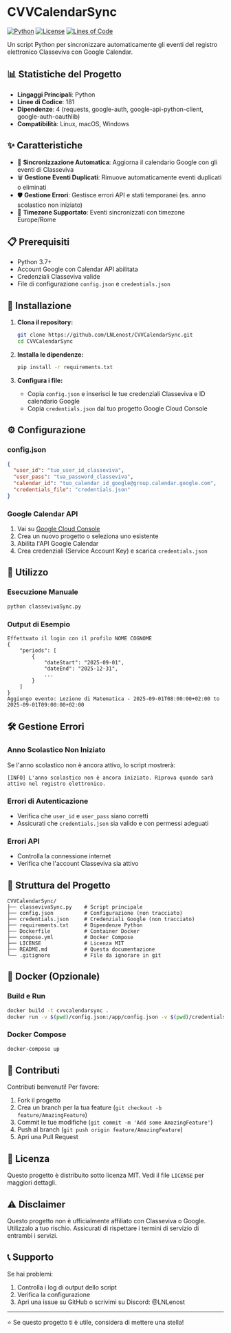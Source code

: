# CVVCalendarSync

[![Python](https://img.shields.io/badge/Python-3.7+-blue.svg)](https://www.python.org/)
[![License](https://img.shields.io/badge/License-MIT-green.svg)](LICENSE)
[![Lines of Code](https://img.shields.io/badge/Lines%20of%20Code-181-blue.svg)]()

Un script Python per sincronizzare automaticamente gli eventi del registro elettronico Classeviva con Google Calendar.

## 📊 Statistiche del Progetto

- **Lingaggi Principali**: Python
- **Linee di Codice**: 181
- **Dipendenze**: 4 (requests, google-auth, google-api-python-client, google-auth-oauthlib)
- **Compatibilità**: Linux, macOS, Windows

## ✨ Caratteristiche

- 🔄 **Sincronizzazione Automatica**: Aggiorna il calendario Google con gli eventi di Classeviva
- 🗑️ **Gestione Eventi Duplicati**: Rimuove automaticamente eventi duplicati o eliminati
- 🛡️ **Gestione Errori**: Gestisce errori API e stati temporanei (es. anno scolastico non iniziato)
- 📅 **Timezone Supportato**: Eventi sincronizzati con timezone Europe/Rome

## 📋 Prerequisiti

- Python 3.7+
- Account Google con Calendar API abilitata
- Credenziali Classeviva valide
- File di configurazione `config.json` e `credentials.json`

## 🚀 Installazione

1. **Clona il repository:**
   ```bash
   git clone https://github.com/LNLenost/CVVCalendarSync.git
   cd CVVCalendarSync
   ```

2. **Installa le dipendenze:**
   ```bash
   pip install -r requirements.txt
   ```

3. **Configura i file:**
   - Copia `config.json` e inserisci le tue credenziali Classeviva e ID calendario Google
   - Copia `credentials.json` dal tuo progetto Google Cloud Console

## ⚙️ Configurazione

### config.json
```json
{
  "user_id": "tuo_user_id_classeviva",
  "user_pass": "tua_password_classeviva",
  "calendar_id": "tuo_calendar_id_google@group.calendar.google.com",
  "credentials_file": "credentials.json"
}
```

### Google Calendar API
1. Vai su [Google Cloud Console](https://console.cloud.google.com/)
2. Crea un nuovo progetto o seleziona uno esistente
3. Abilita l'API Google Calendar
4. Crea credenziali (Service Account Key) e scarica `credentials.json`

## 📖 Utilizzo

### Esecuzione Manuale
```bash
python classevivaSync.py
```

### Output di Esempio
```
Effettuato il login con il profilo NOME COGNOME
{
    "periods": [
        {
            "dateStart": "2025-09-01",
            "dateEnd": "2025-12-31",
            ...
        }
    ]
}
Aggiungo evento: Lezione di Matematica - 2025-09-01T08:00:00+02:00 to 2025-09-01T09:00:00+02:00
```

## 🛠️ Gestione Errori

### Anno Scolastico Non Iniziato
Se l'anno scolastico non è ancora attivo, lo script mostrerà:
```
[INFO] L'anno scolastico non è ancora iniziato. Riprova quando sarà attivo nel registro elettronico.
```

### Errori di Autenticazione
- Verifica che `user_id` e `user_pass` siano corretti
- Assicurati che `credentials.json` sia valido e con permessi adeguati

### Errori API
- Controlla la connessione internet
- Verifica che l'account Classeviva sia attivo

## 📁 Struttura del Progetto

```
CVVCalendarSync/
├── classevivaSync.py    # Script principale
├── config.json          # Configurazione (non tracciato)
├── credentials.json     # Credenziali Google (non tracciato)
├── requirements.txt     # Dipendenze Python
├── Dockerfile           # Container Docker
├── compose.yml          # Docker Compose
├── LICENSE              # Licenza MIT
├── README.md            # Questa documentazione
└── .gitignore           # File da ignorare in git
```

## 🐳 Docker (Opzionale)

### Build e Run
```bash
docker build -t cvvcalendarsync .
docker run -v $(pwd)/config.json:/app/config.json -v $(pwd)/credentials.json:/app/credentials.json cvvcalendarsync
```

### Docker Compose
```bash
docker-compose up
```

## 🤝 Contributi

Contributi benvenuti! Per favore:

1. Fork il progetto
2. Crea un branch per la tua feature (`git checkout -b feature/AmazingFeature`)
3. Commit le tue modifiche (`git commit -m 'Add some AmazingFeature'`)
4. Push al branch (`git push origin feature/AmazingFeature`)
5. Apri una Pull Request

## 📝 Licenza

Questo progetto è distribuito sotto licenza MIT. Vedi il file `LICENSE` per maggiori dettagli.

## ⚠️ Disclaimer

Questo progetto non è ufficialmente affiliato con Classeviva o Google. Utilizzalo a tuo rischio. Assicurati di rispettare i termini di servizio di entrambi i servizi.

## 📞 Supporto

Se hai problemi:
1. Controlla i log di output dello script
2. Verifica la configurazione
3. Apri una issue su GitHub o scrivimi su Discord: @LNLenost

---

⭐ Se questo progetto ti è utile, considera di mettere una stella!

